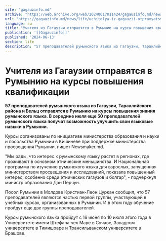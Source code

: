 ```yaml
---
site: "gagauzinfo.md"
archive: "https://web.archive.org/web/20240617011424/gagauzinfo.md/news/life/uchitelya-iz-gagauzii-otpravyatsya-v-ruminiyu-na-kursi-povisheniya-kvalifikatsii"
url: "https://gagauzinfo.md/news/life/uchitelya-iz-gagauzii-otpravyatsya-v-ruminiyu-na-kursi-povisheniya-kvalifikatsii"
language: ru
title: "Учителя из Гагаузии отправятся в Румынию на курсы повышения квалификации"
publication: '[[Gagauzinfo]]'
published: '2024-06-13'
section: life
description: "57 преподавателей румынского языка из Гагаузии, Тараклийского района и Бельц отправятся в Румынию на курсы повышения знания румынского языка. В середине июля еще 50 преподавателей румынского языка получат возможность улучшить свои языковые навыки в Румынии."
---
```


# Учителя из Гагаузии отправятся в Румынию на курсы повышения квалификации

**57 преподавателей румынского языка из Гагаузии, Тараклийского района и Бельц отправятся в Румынию на курсы повышения знания румынского языка. В середине июля еще 50 преподавателей румынского языка получат возможность улучшить свои языковые навыки в Румынии.**

Курсы организованы по инициативе министерства образования и науки и посольства Румынии в Кишиневе при поддержке министерства просвещения Румынии, пишет Newsmaker.md.

"Мы рады, что интерес к румынскому языку растет в регионах, где проживают в основном этнические меньшинства. И Национальная программа по изучению румынского языка для взрослых, запущенная министерством просвещения и исследований, показала повышенный интерес, особенно среди этнических гагаузов и болгар", - подчеркнул министр образования Дан Перчун.

Посол Румынии в Молдове Кристиан-Леон Цуркан сообщил, что 57 преподавателей являются частью первой группы, участвующей в учебных курсах, организованных в Румынии. И в этом году обучение пройдут еще две группы преподавателей.

Курсы румынского языка пройдут с 16 июня по 10 июля этого года в Университете имени Штефана чел Маре в Сучаве, Западном университете в Тимишоаре и Трансильванском университете в Брашове.